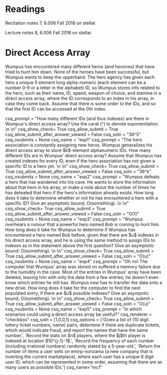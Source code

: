 # Readings 
Recitation notes 7, 6.006 Fall 2018 on stellar.

Lecture notes 8, 6.006 Fall 2018 on stellar.

# Direct Access Array

Wumpus has encountered many different heros (and heroines) that have tried to hunt him down. None of the heroes have been successful, but Wumpus wants to keep the upperhand. The hero agency has given each hero a unique 5 element long alpha-numeric (each element can be a number 0-9 or a letter in the alphabet) ID, so Wumpus stores info related to the hero, such as their name, ID, speed, weapon of choice, and stamina in a direct access array, where the ID corresponds to an index in his array, in case they come back. Assume that there is some order to the IDs, and so that the first ID can be accessed at the 0th index.

<question expression>
    csq_prompt = "How many different IDs (and thus indexes) are there in Wumpus's direct access array? Use the carat (^) to denote exponentiation. \n \n"
    csq_show_check= True
    csq_allow_submit = True
    csq_allow_submit_after_answer_viewed = False
    csq_soln = "36^5"
    csq_nsubmits = None
    csq_name = "exp1"
</question>

<question expression>
    csq_prompt = "The hero association is constantly assigning new heros. Wumpus generalizes his direct access array to store $k$-element alphanumeric IDs. How many different IDs are in Wumpus' direct access array? Assume that Wumpus has created indexes for every ID, even if the hero association has not given a specific ID to a hero yet. \n \n"
    csq_show_check= True
    csq_allow_submit = True
    csq_allow_submit_after_answer_viewed = False
    csq_soln = "36^k"
    csq_nsubmits = None
    csq_name = "exp2"
</question>

<question expression>
    csq_prompt = "Wumpus defeats a hero that has wandered into his cave. He wants to store the information about that hero in his array, or make a note about the number of times he has deteated that hero if the hero's information already exists. How long does it take to determine whether or not he has encountered a hero with a specific ID? Give an asymptotic bound, O(something). \n \n"
    csq_show_check= True
    csq_allow_submit = True
    csq_allow_submit_after_answer_viewed = False
    csq_soln = "O(1)"
    csq_nsubmits = None
    csq_name = "exp3"
</question>

<question expression>
    csq_prompt = "Wumpus overhears a rumour that a powerful hero named Bob is coming to hunt him. How long does it take for Wumpus to determine if Wumpus has encountered a hero named Bob before, given that there are $u$ indexes in his direct access array, and he is using the same method to assign IDs to indexes as in the statement above the first question? Give an asymptotic bound: O(something). \n \n"
    csq_show_check= True
    csq_allow_submit = True
    csq_allow_submit_after_answer_viewed = False
    csq_soln = "O(u)"
    csq_nsubmits = None
    csq_name = "exp4"
</question>

<question expression>
    csq_prompt = "Oh no! The computer that Wumpus' array was stored on suffered a memory failure due to the humidity in the cave. Most of the entries in Wumpus' array have been deleted, leaving him with only the data from a few entries; he doesn't even know which entries he still has. Wumpus now has to transfer the data onto a new drive. How long does it take for the computer to find the next populated entry, if there are $u$ possible indexes? Give an asympotic bound, O(something). \n \n"
    csq_show_check= True
    csq_allow_submit = True
    csq_allow_submit_after_answer_viewed = False
    csq_soln = "O(u)"
    csq_nsubmits = None
    csq_name = "exp5"
</question>


<question multiplechoice>
csq_prompt = "In which scenarios could using a direct access array be useful?"
csq_renderer = "checkbox"
csq_soln = [1,0,0,1]
csq_options =  ['Given a list of (10 digit lottery ticket numbers, name) pairs, determine if there are duplicate tickets, which would indicate fraud, and report the names that have the same number.',
'Record the stats on $n$ players, where the $j$th player is indexed at location $10^{j-1}-1$.',
'Record the frequency of each number (including irrational numbers) randomly stated by a 5-year-old.',
'Return the number of items a user sells on emirp-nonzama (a new company that is inverting the current marketplace), where each user has a unique 6 digit user ID, which can be represented in some order, assuming that there are as many users as possible IDs.']
csq_name="mc1"
</question>


